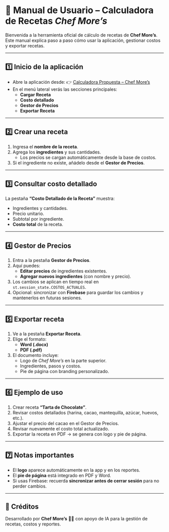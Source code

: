 # 📖 Manual de Usuario – Calculadora de Recetas *Chef More’s*

Bienvenida a la herramienta oficial de cálculo de recetas de **Chef More’s**.
Este manual explica paso a paso cómo usar la aplicación, gestionar costos y exportar recetas.

---

## 1️⃣ Inicio de la aplicación
- Abre la aplicación desde:
  👉 [Calculadora Propuesta – Chef More’s](https://calculadora-propuesta-wut98rp3bfmnntjyxdfmwv.streamlit.app)
- En el menú lateral verás las secciones principales:
  - **Cargar Receta**
  - **Costo detallado**
  - **Gestor de Precios**
  - **Exportar Receta**

---

## 2️⃣ Crear una receta
1. Ingresa el **nombre de la receta**.
2. Agrega los **ingredientes** y sus cantidades.
   - Los precios se cargan automáticamente desde la base de costos.
3. Si el ingrediente no existe, añádelo desde el **Gestor de Precios**.

---

## 3️⃣ Consultar costo detallado
La pestaña **“Costo Detallado de la Receta”** muestra:
- Ingredientes y cantidades.
- Precio unitario.
- Subtotal por ingrediente.
- **Costo total** de la receta.

---

## 4️⃣ Gestor de Precios
1. Entra a la pestaña **Gestor de Precios**.
2. Aquí puedes:
   - **Editar precios** de ingredientes existentes.
   - **Agregar nuevos ingredientes** (con nombre y precio).
3. Los cambios se aplican en tiempo real en `st.session_state.COSTOS_ACTUALES`.
4. Opcional: sincronizar con **Firebase** para guardar los cambios y mantenerlos en futuras sesiones.

---

## 5️⃣ Exportar receta
1. Ve a la pestaña **Exportar Receta**.
2. Elige el formato:
   - **Word (.docx)**
   - **PDF (.pdf)**
3. El documento incluye:
   - Logo de *Chef More’s* en la parte superior.
   - Ingredientes, pasos y costos.
   - Pie de página con branding personalizado.

---

## 6️⃣ Ejemplo de uso
1. Crear receta **“Tarta de Chocolate”**.
2. Revisar costos detallados (harina, cacao, mantequilla, azúcar, huevos, etc.).
3. Ajustar el precio del cacao en el Gestor de Precios.
4. Revisar nuevamente el costo total actualizado.
5. Exportar la receta en PDF → se genera con logo y pie de página.

---

## 7️⃣ Notas importantes
- El **logo** aparece automáticamente en la app y en los reportes.
- El **pie de página** está integrado en PDF y Word.
- Si usas Firebase: recuerda **sincronizar antes de cerrar sesión** para no perder cambios.

---

## 📌 Créditos
Desarrollado por **Chef More’s** 👩‍🍳 con apoyo de IA para la gestión de recetas, costos y reportes.
